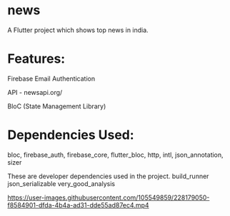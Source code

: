 # news

A Flutter project which shows top news in india.

# Features:
  Firebase Email Authentication 
  
  API - newsapi.org/
  
  BloC (State Management Library)

# Dependencies Used:
  bloc,
  firebase_auth, 
  firebase_core, 
  flutter_bloc, 
  http,
  intl,
  json_annotation,
  sizer

  These are developer dependencies used in the project.
  build_runner
  json_serializable
  very_good_analysis
  
  


https://user-images.githubusercontent.com/105549859/228179050-f8584901-dfda-4b4a-ad31-dde55ad87ec4.mp4

